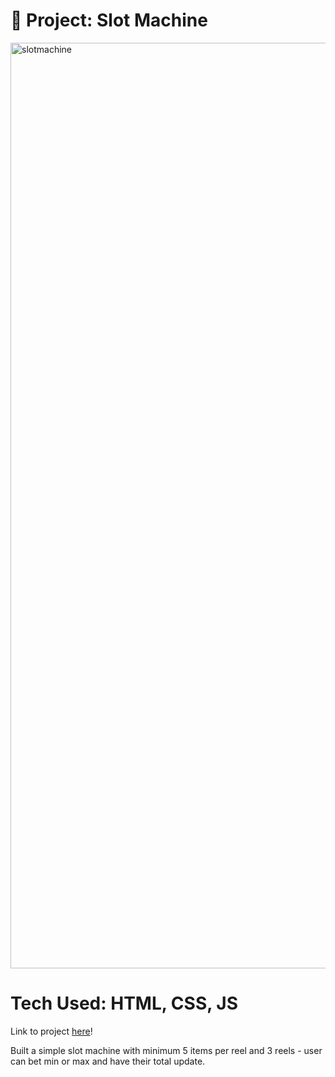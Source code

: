 # 🎰 Project: Slot Machine
<img width="1481" alt="slotmachine" src="https://user-images.githubusercontent.com/88988494/134819526-3b0c69b1-146f-40f6-9152-cb6de12e7efb.png">

# Tech Used: HTML, CSS, JS

Link to project <a href="https://natashatorres.netlify.app/slot-machine/index.html">here</a>!

Built a simple slot machine with minimum 5 items per reel and 3 reels - user can bet min or max and have their total update.


